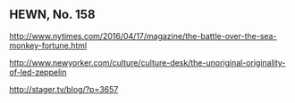 ## HEWN, No. 158

http://www.nytimes.com/2016/04/17/magazine/the-battle-over-the-sea-monkey-fortune.html

http://www.newyorker.com/culture/culture-desk/the-unoriginal-originality-of-led-zeppelin

http://stager.tv/blog/?p=3657


